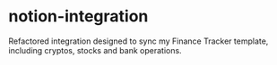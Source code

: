 # notion-integration

Refactored integration designed to sync my Finance Tracker template, including cryptos, stocks and bank operations.